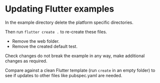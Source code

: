 # Updating Flutter examples

In the example directory delete the platform specific directories.

Then run `flutter create .` to re-create these files.

- Remove the web folder.
- Remove the created default test.

Check changes do not break the example in any way, make additional changes as required.

Compare against a clean Flutter template (run `create` in an empty folder) to see if updates to
other files like pubspec.yaml are needed.
